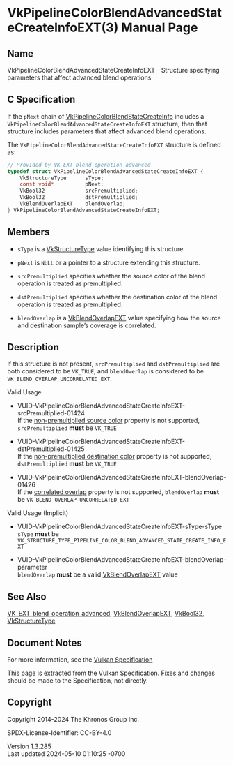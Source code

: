 # VkPipelineColorBlendAdvancedStateCreateInfoEXT(3) Manual Page

## Name

VkPipelineColorBlendAdvancedStateCreateInfoEXT - Structure specifying
parameters that affect advanced blend operations



## <a href="#_c_specification" class="anchor"></a>C Specification

If the `pNext` chain of
[VkPipelineColorBlendStateCreateInfo](https://registry.khronos.org/vulkan/specs/1.3-extensions/man/html/VkPipelineColorBlendStateCreateInfo.html)
includes a `VkPipelineColorBlendAdvancedStateCreateInfoEXT` structure,
then that structure includes parameters that affect advanced blend
operations.

The `VkPipelineColorBlendAdvancedStateCreateInfoEXT` structure is
defined as:

``` c
// Provided by VK_EXT_blend_operation_advanced
typedef struct VkPipelineColorBlendAdvancedStateCreateInfoEXT {
    VkStructureType      sType;
    const void*          pNext;
    VkBool32             srcPremultiplied;
    VkBool32             dstPremultiplied;
    VkBlendOverlapEXT    blendOverlap;
} VkPipelineColorBlendAdvancedStateCreateInfoEXT;
```

## <a href="#_members" class="anchor"></a>Members

- `sType` is a [VkStructureType](https://registry.khronos.org/vulkan/specs/1.3-extensions/man/html/VkStructureType.html) value identifying
  this structure.

- `pNext` is `NULL` or a pointer to a structure extending this
  structure.

- `srcPremultiplied` specifies whether the source color of the blend
  operation is treated as premultiplied.

- `dstPremultiplied` specifies whether the destination color of the
  blend operation is treated as premultiplied.

- `blendOverlap` is a [VkBlendOverlapEXT](https://registry.khronos.org/vulkan/specs/1.3-extensions/man/html/VkBlendOverlapEXT.html) value
  specifying how the source and destination sample’s coverage is
  correlated.

## <a href="#_description" class="anchor"></a>Description

If this structure is not present, `srcPremultiplied` and
`dstPremultiplied` are both considered to be `VK_TRUE`, and
`blendOverlap` is considered to be `VK_BLEND_OVERLAP_UNCORRELATED_EXT`.

Valid Usage

- <a
  href="#VUID-VkPipelineColorBlendAdvancedStateCreateInfoEXT-srcPremultiplied-01424"
  id="VUID-VkPipelineColorBlendAdvancedStateCreateInfoEXT-srcPremultiplied-01424"></a>
  VUID-VkPipelineColorBlendAdvancedStateCreateInfoEXT-srcPremultiplied-01424  
  If the <a
  href="https://registry.khronos.org/vulkan/specs/1.3-extensions/html/vkspec.html#limits-advancedBlendNonPremultipliedSrcColor"
  target="_blank" rel="noopener">non-premultiplied source color</a>
  property is not supported, `srcPremultiplied` **must** be `VK_TRUE`

- <a
  href="#VUID-VkPipelineColorBlendAdvancedStateCreateInfoEXT-dstPremultiplied-01425"
  id="VUID-VkPipelineColorBlendAdvancedStateCreateInfoEXT-dstPremultiplied-01425"></a>
  VUID-VkPipelineColorBlendAdvancedStateCreateInfoEXT-dstPremultiplied-01425  
  If the <a
  href="https://registry.khronos.org/vulkan/specs/1.3-extensions/html/vkspec.html#limits-advancedBlendNonPremultipliedDstColor"
  target="_blank" rel="noopener">non-premultiplied destination color</a>
  property is not supported, `dstPremultiplied` **must** be `VK_TRUE`

- <a
  href="#VUID-VkPipelineColorBlendAdvancedStateCreateInfoEXT-blendOverlap-01426"
  id="VUID-VkPipelineColorBlendAdvancedStateCreateInfoEXT-blendOverlap-01426"></a>
  VUID-VkPipelineColorBlendAdvancedStateCreateInfoEXT-blendOverlap-01426  
  If the <a
  href="https://registry.khronos.org/vulkan/specs/1.3-extensions/html/vkspec.html#limits-advancedBlendCorrelatedOverlap"
  target="_blank" rel="noopener">correlated overlap</a> property is not
  supported, `blendOverlap` **must** be
  `VK_BLEND_OVERLAP_UNCORRELATED_EXT`

Valid Usage (Implicit)

- <a
  href="#VUID-VkPipelineColorBlendAdvancedStateCreateInfoEXT-sType-sType"
  id="VUID-VkPipelineColorBlendAdvancedStateCreateInfoEXT-sType-sType"></a>
  VUID-VkPipelineColorBlendAdvancedStateCreateInfoEXT-sType-sType  
  `sType` **must** be
  `VK_STRUCTURE_TYPE_PIPELINE_COLOR_BLEND_ADVANCED_STATE_CREATE_INFO_EXT`

- <a
  href="#VUID-VkPipelineColorBlendAdvancedStateCreateInfoEXT-blendOverlap-parameter"
  id="VUID-VkPipelineColorBlendAdvancedStateCreateInfoEXT-blendOverlap-parameter"></a>
  VUID-VkPipelineColorBlendAdvancedStateCreateInfoEXT-blendOverlap-parameter  
  `blendOverlap` **must** be a valid
  [VkBlendOverlapEXT](https://registry.khronos.org/vulkan/specs/1.3-extensions/man/html/VkBlendOverlapEXT.html) value

## <a href="#_see_also" class="anchor"></a>See Also

[VK_EXT_blend_operation_advanced](https://registry.khronos.org/vulkan/specs/1.3-extensions/man/html/VK_EXT_blend_operation_advanced.html),
[VkBlendOverlapEXT](https://registry.khronos.org/vulkan/specs/1.3-extensions/man/html/VkBlendOverlapEXT.html), [VkBool32](https://registry.khronos.org/vulkan/specs/1.3-extensions/man/html/VkBool32.html),
[VkStructureType](https://registry.khronos.org/vulkan/specs/1.3-extensions/man/html/VkStructureType.html)

## <a href="#_document_notes" class="anchor"></a>Document Notes

For more information, see the <a
href="https://registry.khronos.org/vulkan/specs/1.3-extensions/html/vkspec.html#VkPipelineColorBlendAdvancedStateCreateInfoEXT"
target="_blank" rel="noopener">Vulkan Specification</a>

This page is extracted from the Vulkan Specification. Fixes and changes
should be made to the Specification, not directly.

## <a href="#_copyright" class="anchor"></a>Copyright

Copyright 2014-2024 The Khronos Group Inc.

SPDX-License-Identifier: CC-BY-4.0

Version 1.3.285  
Last updated 2024-05-10 01:10:25 -0700

